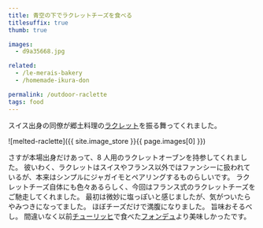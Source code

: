 ```yaml
---
title: 青空の下でラクレットチーズを食べる
titlesuffix: true
thumb: true

images:
  - d9a35668.jpg

related:
  - /le-merais-bakery
  - /homemade-ikura-don

permalink: /outdoor-raclette
tags: food
---
```


スイス出身の同僚が郷土料理の[ラクレット](https://ja.wikipedia.org/wiki/ラクレット)を振る舞ってくれました。

![melted-raclette]({{ site.image_store }}{{ page.images[0] }})

さすが本場出身だけあって、8 人用のラクレットオーブンを持参してくれました。
彼いわく、ラクレットはスイスやフランス以外ではファンシーに扱われているが、本来はシンプルにジャガイモとペアリングするものらしいです。
ラクレットチーズ自体にも色々あるらしく、今回はフランス式のラクレットチーズをご馳走してくれました。
最初は微妙に塩っぽいと感じましたが、気がついたらやみつきになってました。
ほぼチーズだけで満腹になりました。
旨味おそるべし。
間違いなく以前[チューリッヒ](https://ja.wikipedia.org/wiki/チューリッヒ)で食べた[フォンデュ](https://ja.wikipedia.org/wiki/フォンデュ)より美味しかったです。
